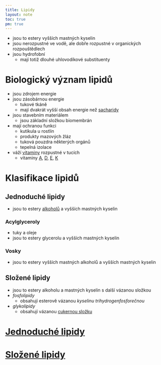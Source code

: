 ```yaml
---
title: Lipidy
layout: note
toc: true
pm: true
---
```

- jsou to estery vyšších mastných kyselin
- jsou nerozpustné ve vodě, ale dobře rozpustné v organických rozpouštědlech
- jsou hydrofobní
    - mají totiž dlouhé uhlovodíkové substituenty
# Biologický význam lipidů
- jsou zdrojem energie
- jsou zásobárnou energie
    - tukové tkáně
    - mají dvakrát vyšší obsah energie než [sacharidy](/notes/research/chemistry/biochemistry/descriptive-biochemistry/sugars)
- jsou stavebním materiálem
    - jsou základní složkou biomembrán
- mají ochranou funkci
    - kutikula u rostlin
    - produkty mazových žláz
    - tuková pouzdra některých orgánů
    - tepelná izolace
- váží [vitaminy](/notes/research/chemistry/biochemistry/descriptive-biochemistry/vitamins) rozpustné v tucích
    - vitaminy [A](/notes/research/chemistry/biochemistry/descriptive-biochemistry/vitamins#vitamin-a), [D](/notes/research/chemistry/biochemistry/descriptive-biochemistry/vitamins#vitaminy-d), [E](/notes/research/chemistry/biochemistry/descriptive-biochemistry/vitamins#vitaminy-e), [K](/notes/research/chemistry/biochemistry/descriptive-biochemistry/vitamins#vitaminy-k)
# Klasifikace lipidů
## Jednoduché lipidy
- jsou to estery [alkoholů](/notes/research/chemistry/organic-chemistry/carbohydrate-derivatives/alcohols) a vyšších mastných kyselin
### Acylglyceroly
- tuky a oleje
- jsou to estery glycerolu a vyšších mastných kyselin
### Vosky
- jsou to estery vyšších mastných alkoholů a vyšších mastných kyselin
## Složené lipidy
- jsou to estery alkoholu a mastných kyselin s další vázanou složkou
- _fosfolipidy_
    - obsahují esterově vázanou _kyselinu trihydrogenfosforečnou_
- _glykolipidy_
    - obsahují vázanou [cukernou složku](/notes/research/chemistry/biochemistry/descriptive-biochemistry/monosaccharides)
# [Jednoduché lipidy](/notes/research/chemistry/biochemistry/descriptive-biochemistry/simple-fats)
# [Složené lipidy](/notes/research/chemistry/biochemistry/descriptive-biochemistry/mixed-fats)